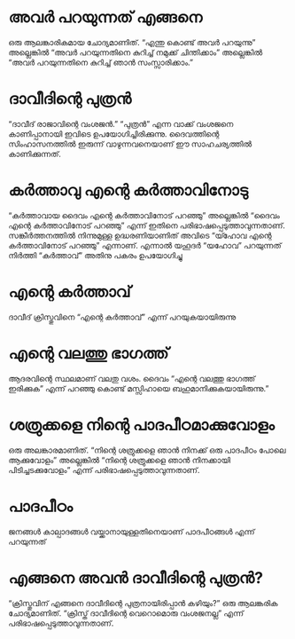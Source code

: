 # അവർ പറയുന്നത് എങ്ങനെ
ഒരു ആലങ്കാരികമായ ചോദ്യമാണിത്. “എന്തു കൊണ്ട് അവർ പറയുന്നു” അല്ലെങ്കിൽ “അവർ പറയുന്നതിനെ കുറിച്ച് നമുക്ക് ചിന്തിക്കാം” അല്ലെങ്കിൽ “അവർ പറയുന്നതിനെ കുറിച്ച് ഞാൻ സംസ്സാരിക്കാം.”
# ദാവീദിന്റെ പുത്രൻ
“ദാവീദ് രാജാവിന്റെ വംശജൻ.” “പുത്രൻ” എന്ന വാക്ക് വംശജനെ കാണിപ്പാനായി ഇവിടെ ഉപയോഗിച്ചിരിക്കുന്നു. ദൈവത്തിന്റെ സിംഹാസനത്തിൽ ഇരുന്ന് വാഴുന്നവനെയാണ് ഈ സാഹചര്യത്തിൽ കാണിക്കുന്നത്.
# കർത്താവു എന്റെ കർത്താവിനോടു
“കർത്താവായ ദൈവം എന്റെ കർത്താവിനോട് പറഞ്ഞു” അല്ലെങ്കിൽ “ദൈവം എന്റെ കർത്താവിനോട് പറഞ്ഞു” എന്ന് ഇതിനെ പരിഭാഷപ്പെടുത്താവുന്നതാണ്. സങ്കീർത്തനത്തിൽ നിന്നുമുള്ള ഉദ്ധരണിയാണിത് അവിടെ “യ്ഹോവ എന്റെ കർത്താവിനോട് പറഞ്ഞു” എന്നാണ്. എന്നാൽ യഹൂദർ “യഹോവ” പറയുന്നത് നിർത്തി “കർത്താവ്” അതിനു പകരം ഉപയോഗിച്ചു
# എന്റെ കർത്താവ്
ദാവീദ് ക്രിസ്തുവിനെ “എന്റെ കർത്താവ്” എന്ന് പറയുകയായിരുന്നു
# എന്റെ വലത്തു ഭാഗത്ത്
ആദരവിന്റെ സ്ഥലമാണ് വലതു വശം. ദൈവം “എന്റെ വലത്തു ഭാഗത്ത് ഇരിക്കുക” എന്ന് പറഞ്ഞു കൊണ്ട് മസ്സിഹായെ ബഹുമാനിക്കുകയായിരുന്നു.”
# ശത്രുക്കളെ നിന്റെ പാദപീഠമാക്കുവോളം
ഒരു അലങ്കാരമാണിത്. “നിന്റെ ശത്രുക്കളെ ഞാൻ നിനക്ക് ഒരു പാദപീഠം പോലെ ആക്കുവോളം” അല്ലെങ്കിൽ “നിന്റെ ശത്രുക്കളെ ഞാൻ നിനക്കായി പിടിച്ചടക്കുവോളം” എന്ന് പരിഭാഷപ്പെടുത്താവുന്നതാണ്.
# പാദപീഠം
ജനങ്ങൾ കാല്പാദങ്ങൾ വയ്ക്കാനായുള്ളതിനെയാണ് പാദപീഠങ്ങൾ എന്ന് പറയുന്നത്
# എങ്ങനെ അവൻ ദാവീദിന്റെ പുത്രൻ?
“ക്രിസ്തുവിന് എങ്ങനെ ദാവീദിന്റെ പുത്രനായിരിപ്പാൻ കഴിയും?” ഒരു ആലങ്കരിക ചോദ്യമാണിത്. 
“ക്രിസ്ത് ദാവീദിന്റെ വെറൊമൊരു വംശജനല്ല” എന്ന് പരിഭാഷപ്പെടുത്താവുന്നതാണ്.
